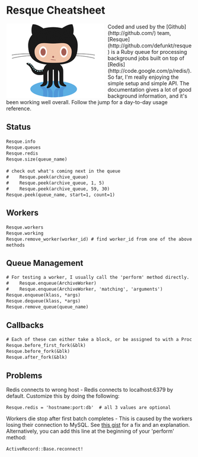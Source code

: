 # Resque Cheatsheet

<img src="/images/octocat_happy.gif" style="float:left;margin-right:10px" />
Coded and used by the [Github](http://github.com/) team,
[Resque](http://github.com/defunkt/resque) is a Ruby queue for
processing background jobs built on top of
[Redis](http://code.google.com/p/redis/).  So far, I'm really enjoying
the simple setup and simple API.  The documentation gives a lot of
good background information, and it's been working well overall.
Follow the jump for a day-to-day usage reference.

<br style="clear:both" />

## Status ##

    Resque.info
    Resque.queues
    Resque.redis
    Resque.size(queue_name)

    # check out what's coming next in the queue
    #    Resque.peek(archive_queue)
    #    Resque.peek(archive_queue, 1, 5)
    #    Resque.peek(archive_queue, 59, 30)
    Resque.peek(queue_name, start=1, count=1)

## Workers ##

    Resque.workers
    Resque.working
    Resque.remove_worker(worker_id) # find worker_id from one of the above methods

## Queue Management ##

    # For testing a worker, I usually call the 'perform' method directly.
    #    Resque.enqueue(ArchiveWorker)
    #    Resque.enqueue(ArchiveWorker, 'matching', 'arguments')
    Resque.enqueue(klass, *args)
    Resque.dequeue(klass, *args)
    Resque.remove_queue(queue_name)

## Callbacks ##

    # Each of these can either take a block, or be assigned to with a Proc
    Resque.before_first_fork(&blk)
    Resque.before_fork(&blk)
    Resque.after_fork(&blk)

## Problems ##

Redis connects to wrong host - Redis connects to localhost:6379 by
default. Customize this by doing the following:

    Resque.redis = 'hostname:port:db'  # all 3 values are optional

Workers die stop after first batch completes - This is caused by the
workers losing their connection to MySQL.  See [this
gist](http://gist.github.com/250080) for a fix and an explanation.
Alternatively, you can add this line at the beginning of your
'perform' method:

    ActiveRecord::Base.reconnect!

